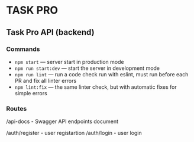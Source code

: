 # TASK PRO

## Task Pro API (backend)

### Commands

- `npm start` &mdash; server start in production mode
- `npm run start:dev` &mdash; start the server in development mode
- `npm run lint` &mdash; run a code check run with eslint, must run before each PR and fix all linter errors
- `npm lint:fix` &mdash; the same linter check, but with automatic fixes for simple errors

### Routes

/api-docs   - Swagger API endpoints document

/auth/register - user registartion
/auth/login    - user login
